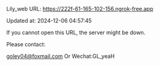 Lily_web URL: https://222f-61-165-102-156.ngrok-free.app

Updated at: 2024-12-06 04:57:45

If you cannot open this URL, the server might be down.

Please contact: 

goley04@foxmail.com Or Wechat:GL_yeaH